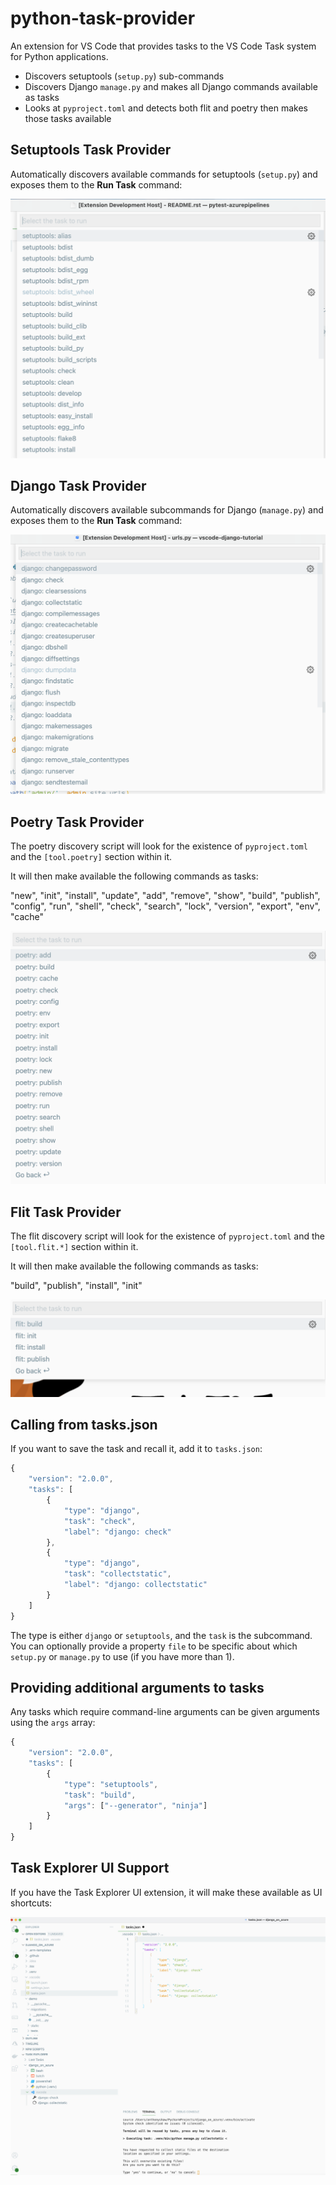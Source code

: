 # python-task-provider

An extension for VS Code that provides tasks to the VS Code Task system for Python applications.

 - Discovers setuptools (`setup.py`) sub-commands
 - Discovers Django `manage.py` and makes all Django commands available as tasks
 - Looks at `pyproject.toml` and detects both flit and poetry then makes those tasks available

## Setuptools Task Provider

Automatically discovers available commands for setuptools (`setup.py`) and exposes them to the **Run Task** command:

![](doc/static/setuptools-task-discovery.png)


## Django Task Provider

Automatically discovers available subcommands for Django (`manage.py`) and exposes them to the **Run Task** command:

![](doc/static/django-task-discovery.png)

## Poetry Task Provider

The poetry discovery script will look for the existence of `pyproject.toml` and the `[tool.poetry]` section within it.

It will then make available the following commands as tasks:

"new", "init", "install", "update", "add", "remove", "show", "build", "publish", "config", "run", "shell", "check", "search", "lock", "version", "export", "env", "cache"

![](doc/static/poetry-task-discovery.png)

## Flit Task Provider

The flit discovery script will look for the existence of `pyproject.toml` and the `[tool.flit.*]` section within it.

It will then make available the following commands as tasks:

"build", "publish", "install", "init"

![](doc/static/flit-task-discovery.png)

## Calling from tasks.json

If you want to save the task and recall it, add it to `tasks.json`:

```javascript
{
    "version": "2.0.0",
    "tasks": [
        {
            "type": "django",
            "task": "check",
            "label": "django: check"
        },
        {
            "type": "django",
            "task": "collectstatic",
            "label": "django: collectstatic"
        }
    ]
}
```

The type is either `django` or `setuptools`, and the `task` is the subcommand. You can optionally provide a property `file` to be specific about which `setup.py` or `manage.py` to use (if you have more than 1).

## Providing additional arguments to tasks

Any tasks which require command-line arguments can be given arguments using the `args` array:

```javascript
{
    "version": "2.0.0",
    "tasks": [
        {
            "type": "setuptools",
            "task": "build",
            "args": ["--generator", "ninja"]
        }
    ]
}
```

## Task Explorer UI Support

If you have the Task Explorer UI extension, it will make these available as UI shortcuts:

![](doc/static/task-explorer-shortcut.png)